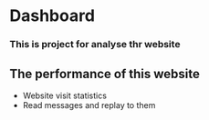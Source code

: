 # Dashboard
### This is project for analyse thr website


## The performance of this website 

- Website visit statistics
- Read messages and replay to them
